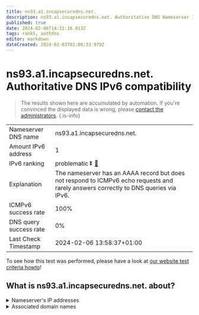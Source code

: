 ```yaml
---
title: ns93.a1.incapsecuredns.net.
description: ns93.a1.incapsecuredns.net. Authoritative DNS Nameserver IPv6 compatibility
published: true
date: 2024-02-06T14:21:16.813Z
tags: rank5, authdns
editor: markdown
dateCreated: 2024-02-03T01:08:33.979Z
---
```


# ns93.a1.incapsecuredns.net. Authoritative DNS IPv6 compatibility

> The results shown here are accumulated by automation. If you're convinced the displayed data is wrong, please [contact the administrators](/howto/chat). 
{.is-info}




|   |   |
| - | - |
| Nameserver DNS name | ns93.a1.incapsecuredns.net.
| Amount IPv6 address | 1
| IPv6 ranking | problematic :arrow_double_down: [🔗](/howto/ranking) |
| Explanation | The nameserver has an AAAA record but does not respond to ICMPv6 echo requests and rarely answers correctly to DNS queries via IPv6. |
| ICMPv6 success rate | 100%|
| DNS query success rate | 0% |
| Last Check Timestamp | 2024-02-06 13:58:37+01:00 |

To see how this test was performed, please have a look at [our website test criteria howto](/howto/testcriteria/authdns)!


## What is ns93.a1.incapsecuredns.net. about?




<details>
<summary>Nameserver's IP addresses</summary>

2a02:e980:5::5d

</details>



<details>
<summary>Associated domain names</summary>

www.zurich.de

</details>
